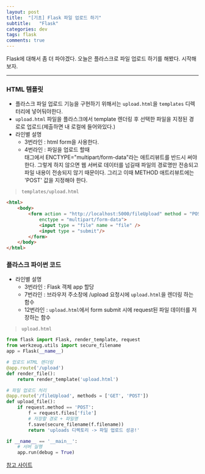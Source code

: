 ```yaml
---
layout: post
title:  "[기초] Flask 파일 업로드 하기"
subtitle:   "Flask"
categories: dev
tags: flask
comments: true
---
```


Flask에 대해서 좀 더 파야겠다. 오늘은 플라스크로 파일 업로드 하기를 해봤다. 시작해보자.

---

### HTML 템플릿 
- 플라스크 파일 업로드 기능을 구현하기 위해서는 `upload.html`을 `templates` 디렉터리에 넣어둬야한다.
- `upload.html` 파일을 플라스크에서 template 렌더링 후 선택한 파일을 지정된 경로로 업로드(제출하면 내 로컬에 들어와있다.)
- 라인별 설명
    - 3번라인 : html form을 사용한다.
    - 4번라인 : 파일을 업로드 할때 <form>태그에서 ENCTYPE="multipart/form-data"라는 애트리뷰트를 반드시 써야 한다.
    그렇게 하지 않으면 웹 서버로 데이터를 넘길때 파일의 경로명만 전송되고 파일 내용이 전송되지 않기 때문이다.
    그리고 이때 METHOD 애트리뷰트에는 'POST' 값을 지정해야 한다.


> ```templates/upload.html```

```html
<html>
    <body>
        <form action = "http://localhost:5000/fileUpload" method = "POST"
            enctype = "multipart/form-data">
            <input type = "file" name = "file" />
            <input type = "submit"/>
        </form>
    </body>
</html>
```



### 플라스크 파이썬 코드
- 라인별 설명
    - 3번라인 : Flask 객체 app 할당
    - 7번라인 : 브라우저 주소창에 /upload 요청시에 `upload.html`을 렌더링 하는 함수
    - 12번라인 : `upload.html`에서 form submit 시에 request된 파일 데이터를 저장하는 함수


> ```upload.html```

```python
from flask import Flask, render_template, request
from werkzeug.utils import secure_filename
app = Flask(__name__)

# 업로드 HTML 렌더링
@app.route('/upload')
def render_file():
    return render_template('upload.html')

# 파일 업로드 처리
@app.route('/fileUpload', methods = ['GET', 'POST'])
def upload_file():
    if request.method == 'POST':
        f = request.files['file']
        # 저장할 경로 + 파일명
        f.save(secure_filename(f.filename))
        return 'uploads 디렉토리 -> 파일 업로드 성공!'

if __name__ == '__main__':
    # 서버 실행
    app.run(debug = True)
```


[참고 사이트](https://niceman.tistory.com/150?category=940948)